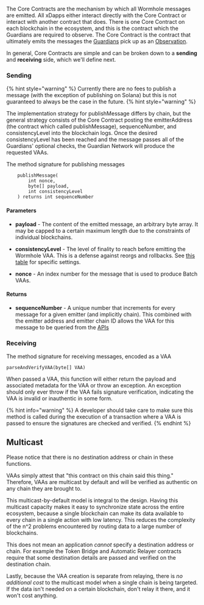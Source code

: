 The Core Contracts are the mechanism by which all Wormhole messages are emitted. All xDapps either interact directly with the Core Contract or interact with another contract that does. There is one Core Contract on each blockchain in the ecosystem, and this is the contract which the Guardians are required to observe. The Core Contract is the contract that ultimately emits the messages the [Guardians](./guardian.md) pick up as an [Observation](../../reference/glossary.md#observation).

In general, Core Contracts are simple and can be broken down to a **sending** and **receiving** side, which we'll define next.

### Sending

{% hint style="warning" %}
Currently there are no fees to publish a message (with the exception of publishing on Solana) but this is not guaranteed to always be the case in the future.
{% hint style="warning" %}

The implementation strategy for publishMessage differs by chain, but the general strategy consists of the Core Contract posting the emitterAddress (the contract which called publishMessage), sequenceNumber, and consistencyLevel into the blockchain logs. Once the desired consistencyLevel has been reached and the message passes all of the Guardians' optional checks, the Guardian Network will produce the requested VAAs.

The method signature for publishing messages 

```
    publishMessage(
        int nonce,
        byte[] payload,
        int consistencyLevel
    ) returns int sequenceNumber
```



#### Parameters 

- **payload** - The content of the emitted message, an arbitrary byte array. It may be capped to a certain maximum length due to the constraints of individual blockchains.

- **consistencyLevel** - The level of finality to reach before emitting the Wormhole VAA. This is a defense against reorgs and rollbacks. See [this table](../../reference/parameters.md#finality) for specific settings.

- **nonce** - An index number for the message that is used to produce Batch VAAs.

#### Returns

- **sequenceNumber** - A unique number that increments for every message for a given emitter (and implicitly chain). This combined with the emitter address and emitter chain ID allows the VAA for this message to be queried from the [APIs](./api.md)



### Receiving

The method signature for receiving messages, encoded as a VAA

```
parseAndVerifyVAA(byte[] VAA)
```

When passed a VAA, this function will either return the payload and associated metadata for the VAA or throw an exception. An exception should only ever throw if the VAA fails signature verification, indicating the VAA is invalid or inauthentic in some form.

{% hint info="warning" %}
A developer should take care to make sure this method is called during the execution of a transaction where a VAA is passed to ensure the signatures are checked and verified.
{% endhint %}


## Multicast

Please notice that there is no destination address or chain in these functions.

VAAs simply attest that "this contract on this chain said this thing." Therefore, VAAs are multicast by default and will be verified as authentic on any chain they are brought to.

This multicast-by-default model is integral to the design. Having this multicast capacity makes it easy to synchronize state across the entire ecosystem, because a single blockchain can make its data available to every chain in a single action with low latency. This reduces the complexity of the n^2 problems encountered by routing data to a large number of blockchains.

This does not mean an application _cannot_ specify a destination address or chain. For example the Token Bridge and Automatic Relayer contracts require that some destination details are passed and verified on the destination chain. 

Lastly, because the VAA creation is separate from relaying, there is _no additional cost_ to the multicast model when a single chain is being targeted. If the data isn't needed on a certain blockchain, don't relay it there, and it won't cost anything.